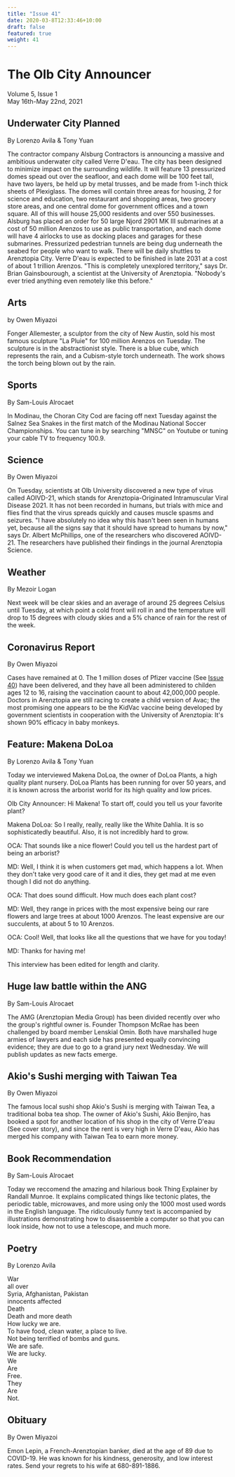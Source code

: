 ```yaml
---
title: "Issue 41"
date: 2020-03-8T12:33:46+10:00
draft: false
featured: true
weight: 41
---
```


# The Olb City Announcer    
Volume 5, Issue 1   
May 16th-May 22nd, 2021    

## Underwater City Planned
By Lorenzo Avila & Tony Yuan

The contractor company Alsburg Contractors is announcing a massive and ambitious underwater city called Verre D'eau. The city has been designed to minimize impact on the surrounding wildlife. It will feature 13 pressurized domes spead out over the seafloor, and each dome will be 100 feet tall, have two layers, be held up by metal trusses, and be made from 1-inch thick sheets of Plexiglass. The domes will contain three areas for housing, 2 for science and education, two restaurant and shopping areas, two grocery store areas, and one central dome for government offices and a town square. All of this will house 25,000 residents and over 550 businesses. Alsburg has placed an order for 50 large Njord 2901 MK III submarines at a cost of 50 million Arenzos to use as public transportation, and each dome will have 4 airlocks to use as docking places and garages for these submarines. Pressurized pedestrian tunnels are being dug underneath the seabed for people who want to walk. There will be daily shuttles to Arenztopia City. Verre D'eau is expected to be finished in late 2031 at a cost of about 1 trillion Arenzos. "This is completely unexplored territory," says Dr. Brian Gainsbourough, a scientist at the University of Arenztopia. "Nobody's ever tried anything even remotely like this before."

## Arts
by Owen Miyazoi

Fonger Allemester, a sculptor from the city of New Austin, sold his most famous sculpture "La Pluie" for 100 million Arenzos on Tuesday. The sculpture is in the abstractionist style. There is a blue cube, which represents the rain, and a Cubism-style torch underneath. The work shows the torch being blown out by the rain.

## Sports
By Sam-Louis Alrocaet

In Modinau, the Choran City Cod are facing off next Tuesday against the Salnez Sea Snakes in the first match of the Modinau National Soccer Championships. You can tune in by searching "MNSC" on Youtube or tuning your cable TV to frequency 100.9.

## Science
By Owen Miyazoi

On Tuesday, scientists at Olb University discovered a new type of virus called AOIVD-21, which stands for Arenztopia-Originated Intramuscular Viral Disease 2021. It has not been recorded in humans, but trials with mice and flies find that the virus spreads quickly and causes muscle spasms and seizures. "I have absolutely no idea why this hasn't been seen in humans yet, because all the signs say that it should have spread to humans by now," says Dr. Albert McPhillips, one of the researchers who discovered AOIVD-21. The researchers have published their findings in the journal Arenztopia Science.

## Weather
By Mezoir Logan

Next week will be clear skies and an average of around 25 degrees Celsius until Tuesday, at which point a cold front will roll in and the temperature will drop to 15 degrees with cloudy skies and a 5% chance of rain for the rest of the week.

## Coronavirus Report
By Owen Miyazoi    

Cases have remained at 0. The 1 million doses of Pfizer vaccine (See [Issue 40](https://www.arenztopia.com/news/issue-40/)) have been delivered, and they have all been administered to childen ages 12 to 16, raising the vaccination caount to about 42,000,000 people. Doctors in Arenztopia are still racing to create a child version of Avac; the most promising one appears to be the KidVac vaccine being developed by government scientists in cooperation with the University of Arenztopia: It's shown 90% efficacy in baby monkeys.

## Feature: Makena DoLoa
By Lorenzo Avila & Tony Yuan

Today we interviewed Makena DoLoa, the owner of DoLoa Plants, a high quality plant nursery. DoLoa Plants has been running for over 50 years, and it is known across the arborist world for its high quality and low prices.

Olb City Announcer: Hi Makena! To start off, could you tell us your favorite plant?

Makena DoLoa: So I really, really, really like the White Dahlia. It is so sophisticatedly beautiful. Also, it is not incredibly hard to grow.

OCA: That sounds like a nice flower! Could you tell us the hardest part of being an arborist?

MD: Well, I think it is when customers get mad, which happens a lot. When they don't take very good care of it and it dies, they get mad at me even though I did not do anything.

OCA: That does sound difficult. How much does each plant cost?

MD: Well, they range in prices with the most expensive being our rare flowers and large trees at about 1000 Arenzos. The least expensive are our succulents, at about 5 to 10 Arenzos.

OCA: Cool! Well, that looks like all the questions that we have for you today!

MD: Thanks for having me!

This interview has been edited for length and clarity.

## Huge law battle within the ANG
By Sam-Louis Alrocaet

The AMG (Arenztopian Media Group) has been divided recently over who the group's rightful owner is. Founder Thompson McRae has been challenged by board member Lenskial Omin. Both have marshalled huge armies of lawyers and each side has presented equally convincing evidence; they are due to go to a grand jury next Wednesday. We will publish updates as new facts emerge.

## Akio's Sushi merging with Taiwan Tea
By Owen Miyazoi

The famous local sushi shop Akio's Sushi is merging with Taiwan Tea, a traditional boba tea shop. The owner of Akio's Sushi, Akio Benjiro, has booked a spot for another location of his shop in the city of Verre D'eau (See cover story), and since the rent is very high in Verre D'eau, Akio has merged his company with Taiwan Tea to earn more money.

## Book Recommendation
By Sam-Louis Alrocaet

Today we reccomend the amazing and hilarious book Thing Explainer by Randall Munroe. It explains complicated things like tectonic plates, the periodic table, microwaves, and more using only the 1000 most used words in the English language. The ridiculously funny text is accompanied by illustrations demonstrating how to disassemble a computer so that you can look inside, how not to use a telescope, and much more.

## Poetry
By Lorenzo Avila

War    
all over    
Syria, Afghanistan, Pakistan    
innocents affected    
Death    
Death and more death    
How lucky we are.    
To have food, clean water, a place to live.    
Not being terrified of bombs and guns.    
We are safe.   
We are lucky.   
We    
Are    
Free.    
They    
Are    
Not.    

## Obituary
By Owen Miyazoi

Emon Lepin, a French-Arenztopian banker, died at the age of 89 due to COVID-19. He was known for his kindness, generosity, and low interest rates. Send your regrets to his wife at 680-891-1886.
